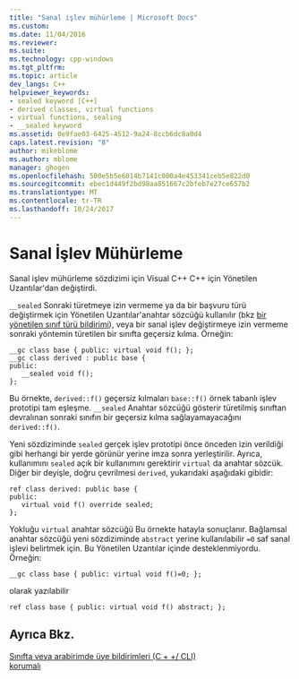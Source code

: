 ```yaml
---
title: "Sanal işlev mühürleme | Microsoft Docs"
ms.custom: 
ms.date: 11/04/2016
ms.reviewer: 
ms.suite: 
ms.technology: cpp-windows
ms.tgt_pltfrm: 
ms.topic: article
dev_langs: C++
helpviewer_keywords:
- sealed keyword [C++]
- derived classes, virtual functions
- virtual functions, sealing
- __sealed keyword
ms.assetid: 0e9fae03-6425-4512-9a24-8ccb6dc8a0d4
caps.latest.revision: "8"
author: mikeblome
ms.author: mblome
manager: ghogen
ms.openlocfilehash: 500e5b5e6014b7141c000a4e453341ceb5e822d0
ms.sourcegitcommit: ebec1d449f2bd98aa851667c2bfeb7e27ce657b2
ms.translationtype: MT
ms.contentlocale: tr-TR
ms.lasthandoff: 10/24/2017
---
```

# <a name="sealing-a-virtual-function"></a>Sanal İşlev Mühürleme
Sanal işlev mühürleme sözdizimi için Visual C++ C++ için Yönetilen Uzantılar'dan değiştirdi.  
  
 `__sealed` Sonraki türetmeye izin vermeme ya da bir başvuru türü değiştirmek için Yönetilen Uzantılar'anahtar sözcüğü kullanılır (bkz [bir yönetilen sınıf türü bildirimi](../dotnet/declaration-of-a-managed-class-type.md)), veya bir sanal işlev değiştirmeye izin vermeme sonraki yöntemin türetilen bir sınıfta geçersiz kılma. Örneğin:  
  
```  
__gc class base { public: virtual void f(); };  
__gc class derived : public base {  
public:  
   __sealed void f();  
};  
```  
  
 Bu örnekte, `derived::f()` geçersiz kılmaları `base::f()` örnek tabanlı işlev prototipi tam eşleşme. `__sealed` Anahtar sözcüğü gösterir türetilmiş sınıftan devralınan sonraki sınıfın bir geçersiz kılma sağlayamayacağını `derived::f()`.  
  
 Yeni sözdiziminde `sealed` gerçek işlev prototipi önce önceden izin verildiği gibi herhangi bir yerde görünür yerine imza sonra yerleştirilir. Ayrıca, kullanımını `sealed` açık bir kullanımını gerektirir `virtual` da anahtar sözcük. Diğer bir deyişle, doğru çevrilmesi `derived`, yukarıdaki aşağıdaki gibidir:  
  
```  
ref class derived: public base {  
public:  
   virtual void f() override sealed;  
};  
```  
  
 Yokluğu `virtual` anahtar sözcüğü Bu örnekte hatayla sonuçlanır. Bağlamsal anahtar sözcüğü yeni sözdiziminde `abstract` yerine kullanılabilir `=0` saf sanal işlevi belirtmek için. Bu Yönetilen Uzantılar içinde desteklenmiyordu. Örneğin:  
  
```  
__gc class base { public: virtual void f()=0; };  
```  
  
 olarak yazılabilir  
  
```  
ref class base { public: virtual void f() abstract; };  
```  
  
## <a name="see-also"></a>Ayrıca Bkz.  
 [Sınıfta veya arabirimde üye bildirimleri (C + +/ CLI)](../dotnet/member-declarations-within-a-class-or-interface-cpp-cli.md)   
 [korumalı](../windows/sealed-cpp-component-extensions.md)